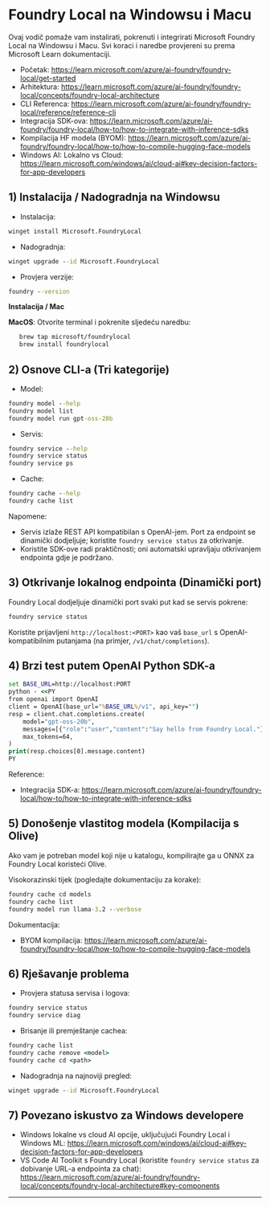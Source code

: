 <!--
CO_OP_TRANSLATOR_METADATA:
{
  "original_hash": "02b037f55de779607eb12edcc7a7fcf2",
  "translation_date": "2025-09-26T19:01:46+00:00",
  "source_file": "Module07/foundrylocal.md",
  "language_code": "hr"
}
-->
# Foundry Local na Windowsu i Macu

Ovaj vodič pomaže vam instalirati, pokrenuti i integrirati Microsoft Foundry Local na Windowsu i Macu. Svi koraci i naredbe provjereni su prema Microsoft Learn dokumentaciji.

- Početak: https://learn.microsoft.com/azure/ai-foundry/foundry-local/get-started
- Arhitektura: https://learn.microsoft.com/azure/ai-foundry/foundry-local/concepts/foundry-local-architecture
- CLI Referenca: https://learn.microsoft.com/azure/ai-foundry/foundry-local/reference/reference-cli
- Integracija SDK-ova: https://learn.microsoft.com/azure/ai-foundry/foundry-local/how-to/how-to-integrate-with-inference-sdks
- Kompilacija HF modela (BYOM): https://learn.microsoft.com/azure/ai-foundry/foundry-local/how-to/how-to-compile-hugging-face-models
- Windows AI: Lokalno vs Cloud: https://learn.microsoft.com/windows/ai/cloud-ai#key-decision-factors-for-app-developers

## 1) Instalacija / Nadogradnja na Windowsu

- Instalacija:
```cmd
winget install Microsoft.FoundryLocal
```
- Nadogradnja:
```cmd
winget upgrade --id Microsoft.FoundryLocal
```
- Provjera verzije:
```cmd
foundry --version
```
     
**Instalacija / Mac**

**MacOS**: 
Otvorite terminal i pokrenite sljedeću naredbu:
```bash
   brew tap microsoft/foundrylocal
   brew install foundrylocal
```

## 2) Osnove CLI-a (Tri kategorije)

- Model:
```cmd
foundry model --help
foundry model list
foundry model run gpt-oss-20b
```
- Servis:
```cmd
foundry service --help
foundry service status
foundry service ps
```
- Cache:
```cmd
foundry cache --help
foundry cache list
```

Napomene:
- Servis izlaže REST API kompatibilan s OpenAI-jem. Port za endpoint se dinamički dodjeljuje; koristite `foundry service status` za otkrivanje.
- Koristite SDK-ove radi praktičnosti; oni automatski upravljaju otkrivanjem endpointa gdje je podržano.

## 3) Otkrivanje lokalnog endpointa (Dinamički port)

Foundry Local dodjeljuje dinamički port svaki put kad se servis pokrene:
```cmd
foundry service status
```
Koristite prijavljeni `http://localhost:<PORT>` kao vaš `base_url` s OpenAI-kompatibilnim putanjama (na primjer, `/v1/chat/completions`).

## 4) Brzi test putem OpenAI Python SDK-a

```cmd
set BASE_URL=http://localhost:PORT
python - <<PY
from openai import OpenAI
client = OpenAI(base_url="%BASE_URL%/v1", api_key="")
resp = client.chat.completions.create(
    model="gpt-oss-20b",
    messages=[{"role":"user","content":"Say hello from Foundry Local."}],
    max_tokens=64,
)
print(resp.choices[0].message.content)
PY
```
Reference:
- Integracija SDK-a: https://learn.microsoft.com/azure/ai-foundry/foundry-local/how-to/how-to-integrate-with-inference-sdks

## 5) Donošenje vlastitog modela (Kompilacija s Olive)

Ako vam je potreban model koji nije u katalogu, kompilirajte ga u ONNX za Foundry Local koristeći Olive.

Visokorazinski tijek (pogledajte dokumentaciju za korake):
```cmd
foundry cache cd models
foundry cache list
foundry model run llama-3.2 --verbose
```
Dokumentacija:
- BYOM kompilacija: https://learn.microsoft.com/azure/ai-foundry/foundry-local/how-to/how-to-compile-hugging-face-models

## 6) Rješavanje problema

- Provjera statusa servisa i logova:
```cmd
foundry service status
foundry service diag
```
- Brisanje ili premještanje cachea:
```cmd
foundry cache list
foundry cache remove <model>
foundry cache cd <path>
```
- Nadogradnja na najnoviji pregled:
```cmd
winget upgrade --id Microsoft.FoundryLocal
```

## 7) Povezano iskustvo za Windows developere

- Windows lokalne vs cloud AI opcije, uključujući Foundry Local i Windows ML:
  https://learn.microsoft.com/windows/ai/cloud-ai#key-decision-factors-for-app-developers
- VS Code AI Toolkit s Foundry Local (koristite `foundry service status` za dobivanje URL-a endpointa za chat):
  https://learn.microsoft.com/azure/ai-foundry/foundry-local/concepts/foundry-local-architecture#key-components

---

